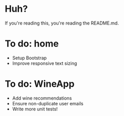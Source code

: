 # Huh?
If you're reading this, you're reading the README.md.

# To do: home
- Setup Bootstrap
- Improve responsive text sizing

# To do: WineApp
- Add wine recommendations
- Ensure non-duplicate user emails
- Write more unit tests!
